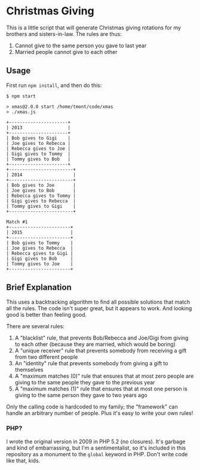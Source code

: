 # Christmas Giving
This is a little script that will generate Christmas giving rotations
for my brothers and sisters-in-law. The rules are thus:

1. Cannot give to the same person you gave to last year
2. Married people cannot give to each other

## Usage
First run `npm install`, and then do this:

```
$ npm start
  
> xmas@2.0.0 start /home/tmont/code/xmas
> ./xmas.js

+----------------------+
| 2013                 |
+----------------------+
| Bob gives to Gigi    |
| Joe gives to Rebecca |
| Rebecca gives to Joe |
| Gigi gives to Tommy  |
| Tommy gives to Bob   |
+----------------------+
+------------------------+
| 2014                   |
+------------------------+
| Bob gives to Joe       |
| Joe gives to Bob       |
| Rebecca gives to Tommy |
| Gigi gives to Rebecca  |
| Tommy gives to Gigi    |
+------------------------+

Match #1
+-----------------------+
| 2015                  |
+-----------------------+
| Bob gives to Tommy    |
| Joe gives to Rebecca  |
| Rebecca gives to Gigi |
| Gigi gives to Bob     |
| Tommy gives to Joe    |
+-----------------------+
```
## Brief Explanation
This uses a backtracking algorithm to find all possible solutions that
match all the rules. The code isn't super great, but it appears to work.
And looking good is better than feeling good.

There are several rules:

1. A "blacklist" rule, that prevents Bob/Rebecca and Joe/Gigi from giving to each other
   (because they are married, which would be boring)
2. A "unique receiver" rule that prevents somebody from receiving a gift from two
   different people
3. An "identity" rule that prevents somebody from giving a gift to themselves
4. A "maximum matches (0)" rule that ensures that at most zero people are giving to
   the same people they gave to the previous year
4. A "maximum matches (1)" rule that ensures that at most one person is giving to
   the same person they gave to two years ago
   
Only the calling code is hardcoded to my family; the "framework" can handle an
arbitrary number of people. Plus it's easy to write your own rules!

### PHP?
I wrote the original version in 2009 in PHP 5.2 (no closures). It's garbage and
kind of embarrassing, but I'm a sentimentalist, so it's included in this
repository as a monument to the `global` keyword in PHP. Don't write code like that,
kids.
